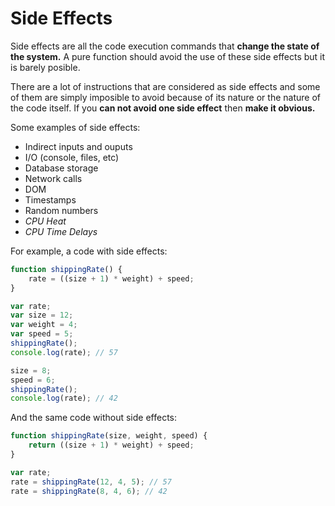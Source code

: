 # Side Effects

Side effects are all the code execution commands that **change the state of the system.** A pure function should avoid the use of these side effects but it is barely posible.

There are a lot of instructions that are considered as side effects and some of them are simply imposible to avoid because of its nature or the nature of the code itself. If you **can not avoid one side effect** then **make it obvious.**

Some examples of side effects:

- Indirect inputs and ouputs
- I/O (console, files, etc)
- Database storage
- Network calls
- DOM
- Timestamps
- Random numbers
- *CPU Heat*
- *CPU Time Delays*

For example, a code with side effects:

```js
function shippingRate() {
    rate = ((size + 1) * weight) + speed;
}

var rate;
var size = 12;
var weight = 4;
var speed = 5;
shippingRate();
console.log(rate); // 57

size = 8;
speed = 6;
shippingRate();
console.log(rate); // 42
```

And the same code without side effects:

```js
function shippingRate(size, weight, speed) {
    return ((size + 1) * weight) + speed;
}

var rate;
rate = shippingRate(12, 4, 5); // 57
rate = shippingRate(8, 4, 6); // 42
```